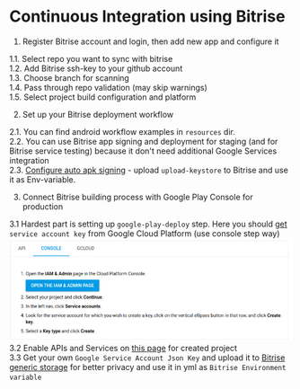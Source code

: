 # Continuous Integration using Bitrise

1. Register Bitrise account and login, then add new app and configure it

  1.1. Select repo you want to sync with bitrise <br />
  1.2. Add Bitrise ssh-key to your github account <br />
  1.3. Choose branch for scanning <br />
  1.4. Pass through repo validation (may skip warnings) <br />
  1.5. Select project build configuration and platform <br />

2. Set up your Bitrise deployment workflow

  2.1. You can find android workflow examples in ``resources`` dir. <br />
  2.2. You can use Bitrise app signing and deployment for staging (and for Bitrise service testing) because it don't need additional Google Services integration <br />
  2.3. [Configure auto apk signing](http://devcenter.bitrise.io/android/code-signing/) - upload ``upload-keystore`` to Bitrise and use it as Env-variable. <br />

3. Connect Bitrise building process with Google Play Console for production

  3.1 Hardest part is setting up `google-play-deploy` step. Here you should [get](https://cloud.google.com/iam/docs/creating-managing-service-account-keys) `service account key` from Google Cloud Platform (use console step way)
  ![](view/gcp.png)
  3.2 Enable APIs and Services on [this page](https://console.developers.google.com/apis/dashboard) for created project <br />
  3.3 Get your own `Google Service Account Json Key` and upload it to [Bitrise generic storage](http://devcenter.bitrise.io/tutorials/how-to-use-the-generic-file-storage/) for better privacy and use it in yml as `Bitrise Environment variable`
